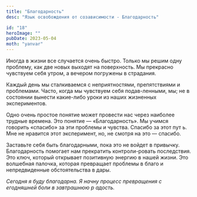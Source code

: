 ```yaml
---
title: "Благодарность"
desc: "Язык освобождения от созависимости - Благодарность"

id: "18"
heroImage: ""
pubDate: 2023-05-04
moth: "yanvar"
---
```


Иногда в жизни все случается очень быстро. Только мы решим одну проблему, как
две новых выходят на поверхность. Мы прекрасно чувствуем себя утром, а вечером
погружены в страдания.

Каждый день мы сталкиваемся с неприятностями, препятствиями и проблемами.
Часто, когда мы чувствуем себя подав-ленными, мы; не в состоянии вынести
какие-либо уроки из наших жизненных экспериментов.

Одно очень простое понятие может провести нас через наиболее трудные времена.
Это понятие — «Благодарность». Мы учимся говорить «спасибо» за эти проблемы и
чувства. Спасибо за этот пут ь. Мне не нравится этот эксперимент, но, не
смотря на это — спасибо.

Заставьте себя быть благодарными, пока это не войдет в привычку. Благодарность
помогает нам прекратить контроли-ровать последствия. Это ключ, который
открывает позитивную энергию в нашей жизни. Это волшебная палочка, которая
превращает проблемы в благо и непредвиденные обстоятельства в дары.

_Сегодня_ _я_ _буду_ _благодарна._ _Я_ _начну_ _процесс_ _превращения_ _с_
_егодняшней_ _боли_ _в_ _завтрашнюю_ _р_ _адость._
